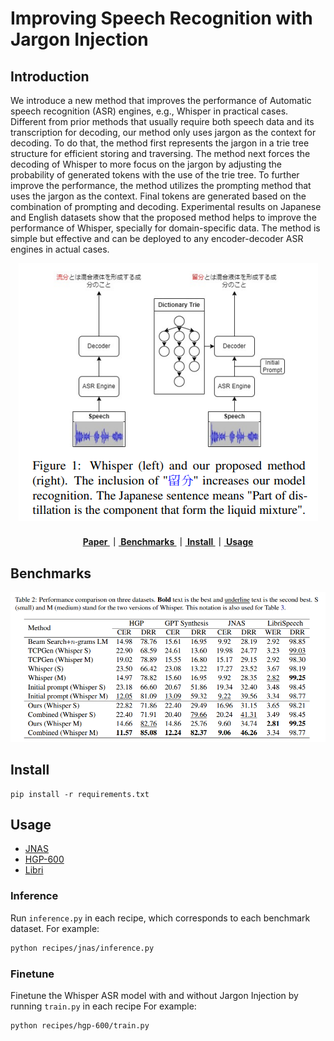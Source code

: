 # Improving Speech Recognition with Jargon Injection

## Introduction

We introduce a new method that improves the performance of Automatic speech recognition (ASR) engines, e.g., Whisper in practical cases. Different from prior methods that usually require both speech data and its transcription for decoding, our method only uses jargon as the context for decoding. To do that, the method first represents the jargon in a trie tree structure for efficient storing and traversing. The method next forces the decoding of Whisper to more focus on the jargon by adjusting the probability of generated tokens with the use of the trie tree. To further improve the performance, the method utilizes the prompting method that uses the jargon as the context. Final tokens are generated based on the combination of prompting and decoding. Experimental results on Japanese and English datasets show that the proposed method helps to improve the performance of Whisper, specially for domain-specific data. The method is simple but effective and can be deployed to any encoder-decoder ASR engines in actual cases.

<div align="center">
<img src="docs/images/overview.png">
</div>

[//]: # '<div align="center"><img src="docs/images/overview.png" width="700"/> </div>'

<div align="center">
<h4>
<a href="https://aclanthology.org/2024.sigdial-1.42/"> Paper </a>
｜<a href="#Benchmarks"> Benchmarks </a>
｜<a href="#Install"> Install </a>
｜<a href="#Usage"> Usage </a>
</h4>
</div>

## Benchmarks

<div align="center">
<img src="docs/images/main_result.png" width="1000" />
</div>

## Install

```
pip install -r requirements.txt
```

## Usage

- [JNAS](recipes/jnas/)
- [HGP-600](recipes/hgp-600/)
- [Libri](recipes/libri/)

### Inference

Run `inference.py` in each recipe, which corresponds to each benchmark dataset.
For example:

```bash
python recipes/jnas/inference.py
```

### Finetune

Finetune the Whisper ASR model with and without Jargon Injection by running `train.py` in each recipe
For example:

```bash
python recipes/hgp-600/train.py
```
